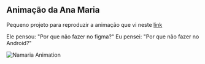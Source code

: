 ## Animação da Ana Maria
Pequeno projeto para reproduzir a animação que vi neste [link](https://www.tiktok.com/@batistaericles/video/7093494840394140934?is_copy_url=1&is_from_webapp=v1)

Ele pensou: "Por que não fazer no figma?"
Eu pensei: "Por que não fazer no Android?"

![Namaria Animation](https://media.giphy.com/media/q062K0pyhUwcyr9Ww4/giphy.gif "Namaria Animation")